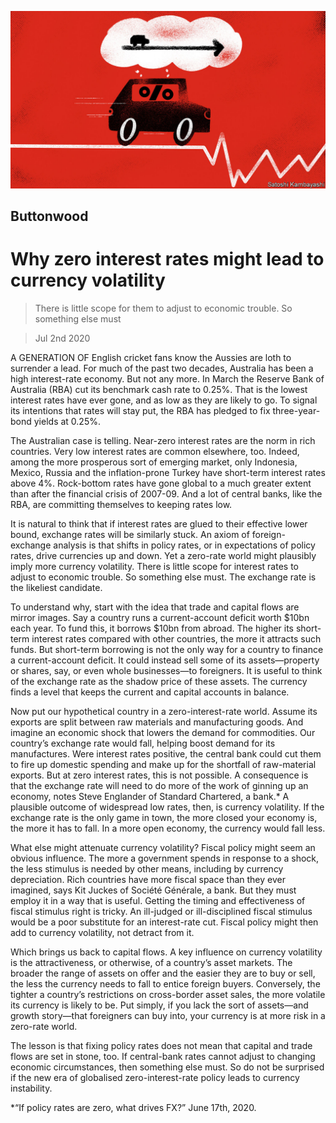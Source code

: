 ![](./images/20200704_FND001_0.jpg)

## Buttonwood

# Why zero interest rates might lead to currency volatility

> There is little scope for them to adjust to economic trouble. So something else must

> Jul 2nd 2020

A   GENERATION OF English cricket fans know the Aussies are loth to surrender a lead. For much of the past two decades, Australia has been a high interest-rate economy. But not any more. In March the Reserve Bank of Australia (RBA) cut its benchmark cash rate to 0.25%. That is the lowest interest rates have ever gone, and as low as they are likely to go. To signal its intentions that rates will stay put, the RBA has pledged to fix three-year-bond yields at 0.25%.

The Australian case is telling. Near-zero interest rates are the norm in rich countries. Very low interest rates are common elsewhere, too. Indeed, among the more prosperous sort of emerging market, only Indonesia, Mexico, Russia and the inflation-prone Turkey have short-term interest rates above 4%. Rock-bottom rates have gone global to a much greater extent than after the financial crisis of 2007-09. And a lot of central banks, like the RBA, are committing themselves to keeping rates low.

It is natural to think that if interest rates are glued to their effective lower bound, exchange rates will be similarly stuck. An axiom of foreign-exchange analysis is that shifts in policy rates, or in expectations of policy rates, drive currencies up and down. Yet a zero-rate world might plausibly imply more currency volatility. There is little scope for interest rates to adjust to economic trouble. So something else must. The exchange rate is the likeliest candidate.

To understand why, start with the idea that trade and capital flows are mirror images. Say a country runs a current-account deficit worth $10bn each year. To fund this, it borrows $10bn from abroad. The higher its short-term interest rates compared with other countries, the more it attracts such funds. But short-term borrowing is not the only way for a country to finance a current-account deficit. It could instead sell some of its assets—property or shares, say, or even whole businesses—to foreigners. It is useful to think of the exchange rate as the shadow price of these assets. The currency finds a level that keeps the current and capital accounts in balance.

Now put our hypothetical country in a zero-interest-rate world. Assume its exports are split between raw materials and manufacturing goods. And imagine an economic shock that lowers the demand for commodities. Our country’s exchange rate would fall, helping boost demand for its manufactures. Were interest rates positive, the central bank could cut them to fire up domestic spending and make up for the shortfall of raw-material exports. But at zero interest rates, this is not possible. A consequence is that the exchange rate will need to do more of the work of ginning up an economy, notes Steve Englander of Standard Chartered, a bank.* A plausible outcome of widespread low rates, then, is currency volatility. If the exchange rate is the only game in town, the more closed your economy is, the more it has to fall. In a more open economy, the currency would fall less.

What else might attenuate currency volatility? Fiscal policy might seem an obvious influence. The more a government spends in response to a shock, the less stimulus is needed by other means, including by currency depreciation. Rich countries have more fiscal space than they ever imagined, says Kit Juckes of Société Générale, a bank. But they must employ it in a way that is useful. Getting the timing and effectiveness of fiscal stimulus right is tricky. An ill-judged or ill-disciplined fiscal stimulus would be a poor substitute for an interest-rate cut. Fiscal policy might then add to currency volatility, not detract from it.

Which brings us back to capital flows. A key influence on currency volatility is the attractiveness, or otherwise, of a country’s asset markets. The broader the range of assets on offer and the easier they are to buy or sell, the less the currency needs to fall to entice foreign buyers. Conversely, the tighter a country’s restrictions on cross-border asset sales, the more volatile its currency is likely to be. Put simply, if you lack the sort of assets—and growth story—that foreigners can buy into, your currency is at more risk in a zero-rate world.

The lesson is that fixing policy rates does not mean that capital and trade flows are set in stone, too. If central-bank rates cannot adjust to changing economic circumstances, then something else must. So do not be surprised if the new era of globalised zero-interest-rate policy leads to currency instability.

*“If policy rates are zero, what drives FX?” June 17th, 2020.